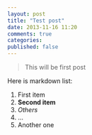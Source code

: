 ```yaml
---
layout: post
title: "Test post"
date: 2013-11-16 11:20
comments: true
categories: 
published: false
---
```

> This will be first post

Here is markdown list:

1. First item
2. **Second item**
3. *Others*
4. ...
5. Another one


